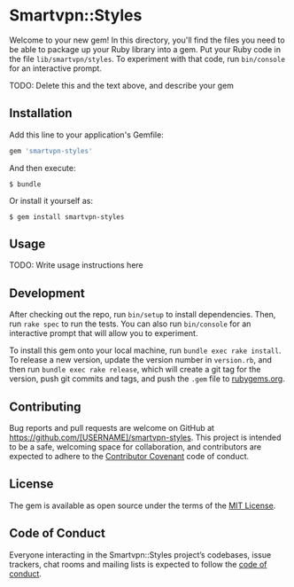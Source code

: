 # Smartvpn::Styles

Welcome to your new gem! In this directory, you'll find the files you need to be able to package up your Ruby library into a gem. Put your Ruby code in the file `lib/smartvpn/styles`. To experiment with that code, run `bin/console` for an interactive prompt.

TODO: Delete this and the text above, and describe your gem

## Installation

Add this line to your application's Gemfile:

```ruby
gem 'smartvpn-styles'
```

And then execute:

    $ bundle

Or install it yourself as:

    $ gem install smartvpn-styles

## Usage

TODO: Write usage instructions here

## Development

After checking out the repo, run `bin/setup` to install dependencies. Then, run `rake spec` to run the tests. You can also run `bin/console` for an interactive prompt that will allow you to experiment.

To install this gem onto your local machine, run `bundle exec rake install`. To release a new version, update the version number in `version.rb`, and then run `bundle exec rake release`, which will create a git tag for the version, push git commits and tags, and push the `.gem` file to [rubygems.org](https://rubygems.org).

## Contributing

Bug reports and pull requests are welcome on GitHub at https://github.com/[USERNAME]/smartvpn-styles. This project is intended to be a safe, welcoming space for collaboration, and contributors are expected to adhere to the [Contributor Covenant](http://contributor-covenant.org) code of conduct.

## License

The gem is available as open source under the terms of the [MIT License](https://opensource.org/licenses/MIT).

## Code of Conduct

Everyone interacting in the Smartvpn::Styles project’s codebases, issue trackers, chat rooms and mailing lists is expected to follow the [code of conduct](https://github.com/[USERNAME]/smartvpn-styles/blob/master/CODE_OF_CONDUCT.md).
